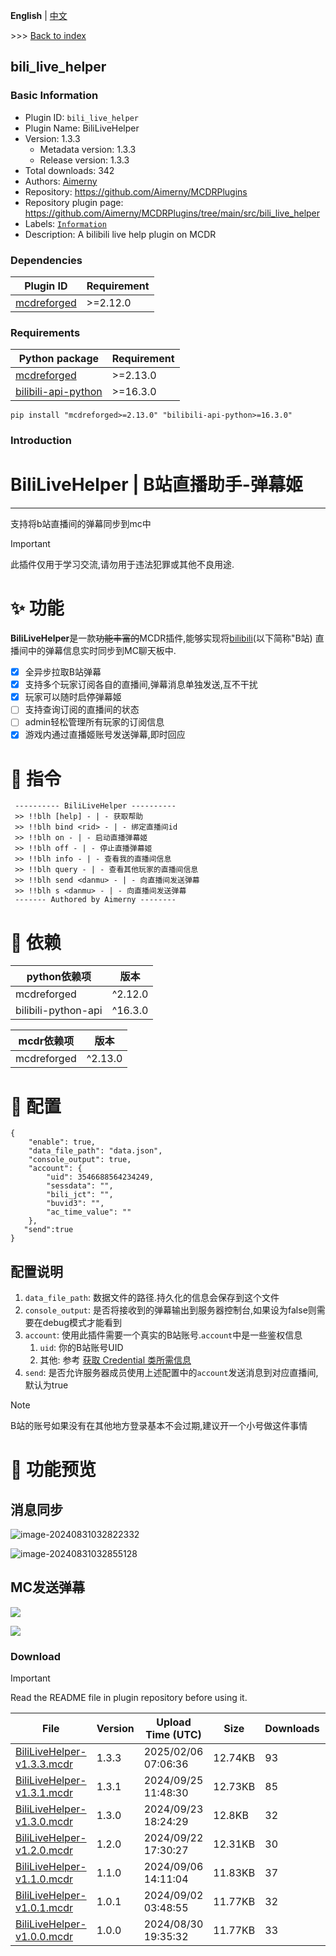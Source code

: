 **English** | [中文](readme-zh_cn.md)

\>\>\> [Back to index](/readme.md)

## bili_live_helper

### Basic Information

- Plugin ID: `bili_live_helper`
- Plugin Name: BiliLiveHelper
- Version: 1.3.3
  - Metadata version: 1.3.3
  - Release version: 1.3.3
- Total downloads: 342
- Authors: [Aimerny](https://github.com/Aimerny)
- Repository: https://github.com/Aimerny/MCDRPlugins
- Repository plugin page: https://github.com/Aimerny/MCDRPlugins/tree/main/src/bili_live_helper
- Labels: [`Information`](/labels/information/readme.md)
- Description: A bilibili live help plugin on MCDR

### Dependencies

| Plugin ID | Requirement |
| --- | --- |
| [mcdreforged](https://github.com/Fallen-Breath/MCDReforged) | \>=2.12.0 |

### Requirements

| Python package | Requirement |
| --- | --- |
| [mcdreforged](https://pypi.org/project/mcdreforged) | \>=2.13.0 |
| [bilibili-api-python](https://pypi.org/project/bilibili-api-python) | \>=16.3.0 |

```
pip install "mcdreforged>=2.13.0" "bilibili-api-python>=16.3.0"
```

### Introduction

# BiliLiveHelper | B站直播助手-弹幕姬

---

支持将b站直播间的弹幕同步到mc中

> [!important]
> 此插件仅用于学习交流,请勿用于违法犯罪或其他不良用途.

# :sparkles: 功能

**BiliLiveHelper**是一款~~功能丰富的~~MCDR插件,能够实现将[bilibili](https://bilibili.com)(以下简称"B站)
直播间中的弹幕信息实时同步到MC聊天板中.

- [x] 全异步拉取B站弹幕
- [x] 支持多个玩家订阅各自的直播间,弹幕消息单独发送,互不干扰
- [x] 玩家可以随时启停弹幕姬
- [ ] 支持查询订阅的直播间的状态
- [ ] admin轻松管理所有玩家的订阅信息
- [x] 游戏内通过直播姬账号发送弹幕,即时回应

# :robot: 指令
```
 ---------- BiliLiveHelper ----------
 >> !!blh [help] - | - 获取帮助
 >> !!blh bind <rid> - | - 绑定直播间id
 >> !!blh on - | - 启动直播弹幕姬
 >> !!blh off - | - 停止直播弹幕姬
 >> !!blh info - | - 查看我的直播间信息
 >> !!blh query - | - 查看其他玩家的直播间信息
 >> !!blh send <danmu> - | - 向直播间发送弹幕
 >> !!blh s <danmu> - | - 向直播间发送弹幕
 ------- Authored by Aimerny --------

```

# :pushpin: 依赖

| python依赖项           | 版本      |
| ------------------- | ------- |
| mcdreforged         | ^2.12.0 |
| bilibili-python-api | ^16.3.0 |

| mcdr依赖项     | 版本      |
| ----------- | ------- |
| mcdreforged | ^2.13.0 |

# :wrench: 配置
```json5
{
    "enable": true,
    "data_file_path": "data.json",
    "console_output": true,
    "account": {
        "uid": 3546688564234249,
        "sessdata": "",
        "bili_jct": "",
        "buvid3": "",
        "ac_time_value": ""
    },
   "send":true
}
```
## 配置说明

1. `data_file_path`: 数据文件的路径.持久化的信息会保存到这个文件
2. `console_output`: 是否将接收到的弹幕输出到服务器控制台,如果设为false则需要在debug模式才能看到
3. `account`: 使用此插件需要一个真实的B站账号.`account`中是一些鉴权信息
   1. `uid`: 你的B站账号UID
   2. 其他: 参考 [获取 Credential 类所需信息](https://nemo2011.github.io/bilibili-api/#/get-credential)
4. `send`: 是否允许服务器成员使用上述配置中的`account`发送消息到对应直播间,默认为true

> [!note]
> B站的账号如果没有在其他地方登录基本不会过期,建议开一个小号做这件事情

# :art: 功能预览

## 消息同步

![image-20240831032822332](https://cdn.jsdelivr.net/gh/aimerny/picgo@main/image-20240831032822332.png)

![image-20240831032855128](https://cdn.jsdelivr.net/gh/aimerny/picgo@main/image-20240831032855128.png)

## MC发送弹幕

![](https://cdn.jsdelivr.net/gh/aimerny/picgo@main/image-20240924021814482.png)

![](https://cdn.jsdelivr.net/gh/aimerny/picgo@main/image-20240924021842208.png)

### Download

> [!IMPORTANT]
> Read the README file in plugin repository before using it.

| File | Version | Upload Time (UTC) | Size | Downloads | Operations |
| --- | --- | --- | --- | --- | --- |
| [BiliLiveHelper-v1.3.3.mcdr](https://github.com/Aimerny/MCDRPlugins/releases/tag/bili_live_helper-v1.3.3) | 1.3.3 | 2025/02/06 07:06:36 | 12.74KB | 93 | [Download](https://github.com/Aimerny/MCDRPlugins/releases/download/bili_live_helper-v1.3.3/BiliLiveHelper-v1.3.3.mcdr) |
| [BiliLiveHelper-v1.3.1.mcdr](https://github.com/Aimerny/MCDRPlugins/releases/tag/bili_live_helper-v1.3.1) | 1.3.1 | 2024/09/25 11:48:30 | 12.73KB | 85 | [Download](https://github.com/Aimerny/MCDRPlugins/releases/download/bili_live_helper-v1.3.1/BiliLiveHelper-v1.3.1.mcdr) |
| [BiliLiveHelper-v1.3.0.mcdr](https://github.com/Aimerny/MCDRPlugins/releases/tag/bili_live_helper-v1.3.0) | 1.3.0 | 2024/09/23 18:24:29 | 12.8KB | 32 | [Download](https://github.com/Aimerny/MCDRPlugins/releases/download/bili_live_helper-v1.3.0/BiliLiveHelper-v1.3.0.mcdr) |
| [BiliLiveHelper-v1.2.0.mcdr](https://github.com/Aimerny/MCDRPlugins/releases/tag/bili_live_helper-v1.2.0) | 1.2.0 | 2024/09/22 17:30:27 | 12.31KB | 30 | [Download](https://github.com/Aimerny/MCDRPlugins/releases/download/bili_live_helper-v1.2.0/BiliLiveHelper-v1.2.0.mcdr) |
| [BiliLiveHelper-v1.1.0.mcdr](https://github.com/Aimerny/MCDRPlugins/releases/tag/bili_live_helper-v1.1.0) | 1.1.0 | 2024/09/06 14:11:04 | 11.83KB | 37 | [Download](https://github.com/Aimerny/MCDRPlugins/releases/download/bili_live_helper-v1.1.0/BiliLiveHelper-v1.1.0.mcdr) |
| [BiliLiveHelper-v1.0.1.mcdr](https://github.com/Aimerny/MCDRPlugins/releases/tag/bili_live_helper-v1.0.1) | 1.0.1 | 2024/09/02 03:48:55 | 11.77KB | 32 | [Download](https://github.com/Aimerny/MCDRPlugins/releases/download/bili_live_helper-v1.0.1/BiliLiveHelper-v1.0.1.mcdr) |
| [BiliLiveHelper-v1.0.0.mcdr](https://github.com/Aimerny/MCDRPlugins/releases/tag/bili_live_helper-v1.0.0) | 1.0.0 | 2024/08/30 19:35:32 | 11.77KB | 33 | [Download](https://github.com/Aimerny/MCDRPlugins/releases/download/bili_live_helper-v1.0.0/BiliLiveHelper-v1.0.0.mcdr) |

